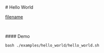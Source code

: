 # Hello World 

[filename](../../examples/hello_world/hello_world.sh ':include :type=code bash')

<br>

#### Demo
```
bash ./examples/hello_world/hello_world.sh
```